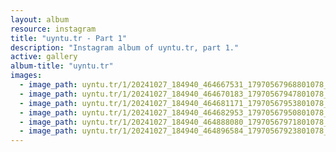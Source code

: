 ```yaml
---
layout: album
resource: instagram
title: "uyntu.tr - Part 1"
description: "Instagram album of uyntu.tr, part 1."
active: gallery
album-title: "uyntu.tr"
images:
  - image_path: uyntu.tr/1/20241027_184940_464667531_17970567968801078_8315026452753687902_n.jpg
  - image_path: uyntu.tr/1/20241027_184940_464670183_17970567947801078_4446717071197335586_n.jpg
  - image_path: uyntu.tr/1/20241027_184940_464681171_17970567953801078_1061461568095538972_n.jpg
  - image_path: uyntu.tr/1/20241027_184940_464682953_17970567950801078_297837127402190757_n.jpg
  - image_path: uyntu.tr/1/20241027_184940_464888080_17970567971801078_231287938277057068_n.jpg
  - image_path: uyntu.tr/1/20241027_184940_464896584_17970567923801078_6534691320174618194_n.jpg
---
```

